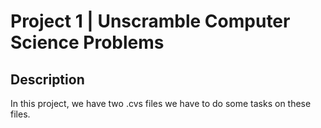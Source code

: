 # Project 1 | Unscramble Computer Science Problems

## Description 
In this project, we have two .cvs files we have to do some tasks on these files.
